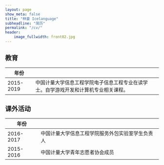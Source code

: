 ```yaml
---
layout: page
show_meta: false
title: "林豪 Icelanguage"
subheadline: "简历"
permalink: "/cv/"
header:
    image_fullwidth: front02.jpg
---
```


## 教育

| 年份 |      |
| ---- | ---- |
2015-2019 | 中国计量大学信息工程学院电子信息工程专业在读学士。自学游戏开发和计算机专业相关课程。



## 课外活动

| 年份 |      |
| ---- | ---- |
2016-2017 | 中国计量大学信息工程学院服务外包实验室学生负责人
2015-2016 | 中国计量大学青年志愿者协会成员

